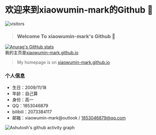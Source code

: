 # 欢迎来到xiaowumin-mark的Github 👋

![visitors](https://visitor-badge.glitch.me/badge?page_id=xiaowumin-mark&left_color=green&right_color=red)


> ### Welcome To xiaowumin-mark's Github 👋
[![Anurag's GitHub stats](https://github-readme-stats.vercel.app/api?username=xiaowumin-mark)](https://github.com/anuraghazra/github-readme-stats)
<br>
我的主页是[xiaowumin-mark.github.io](//xiaowumin-mark.github.io)

> My homepage is on [xiaowumin-mark.github.io](//xiaowumin-mark.github.io)

### 个人信息
- 生日：2009/11/18
- 年龄：自己算
- 身份：高一
- QQ：1853046879
- bilibili：2073384117
- 邮箱：xiaowumin-mark@outlook / 1853046879@qq.com

![Ashutosh's github activity graph](https://github-readme-activity-graph.vercel.app/graph?username=xiaowumin-mark)



